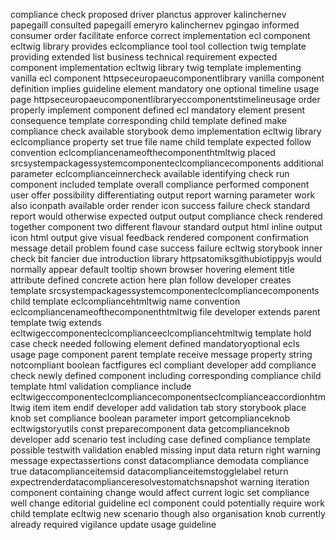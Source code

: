 compliance check proposed driver planctus approver kalinchernev papegaill consulted papegaill emeryro kalinchernev pgingao informed consumer order facilitate enforce correct implementation ecl component ecltwig library provides eclcompliance tool tool collection twig template providing extended list business technical requirement expected component implementation ecltwig library twig template implementing vanilla ecl component httpseceuropaeucomponentlibrary vanilla component definition implies guideline element mandatory one optional timeline usage page httpseceuropaeucomponentlibraryeccomponentstimelineusage order properly implement component defined ecl mandatory element present consequence template corresponding child template defined make compliance check available storybook demo implementation ecltwig library eclcompliance property set true file name child template expected follow convention eclcompliancenameofthecomponenthtmltwig placed srcsystempackagessystemcomponenteclcompliancecomponents additional parameter eclcomplianceinnercheck available identifying check run component included template overall compliance performed component user offer possibility differentiating output report warning parameter work also iconpath available order render icon success failure check standard report would otherwise expected output output compliance check rendered together component two different flavour standard output html inline output icon html output give visual feedback rendered component confirmation message detail problem found case success failure ecltwig storybook inner check bit fancier due introduction library httpsatomiksgithubiotippyjs would normally appear default tooltip shown browser hovering element title attribute defined concrete action here plan follow developer creates template srcsystempackagessystemcomponenteclcompliancecomponents child template eclcompliancehtmltwig name convention eclcompliancenameofthecomponenthtmltwig file developer extends parent template twig extends ecltwigeccomponenteclcomplianceeclcompliancehtmltwig template hold case check needed following element defined mandatoryoptional ecls usage page component parent template receive message property string notcompliant boolean factfigures ecl compliant developer add compliance check newly defined component including corresponding compliance child template html validation compliance include ecltwigeccomponenteclcompliancecomponentseclcomplianceaccordionhtmltwig item item endif developer add validation tab story storybook place knob set compliance boolean parameter import getcomplianceknob ecltwigstoryutils const preparecomponent data getcomplianceknob developer add scenario test including case defined compliance template possible testwith validation enabled missing input data return right warning message expectassertions const datacompliance demodata compliance true datacomplianceitemsid datacomplianceitemstogglelabel return expectrenderdatacomplianceresolvestomatchsnapshot warning iteration component containing change would affect current logic set compliance well change editorial guideline ecl component could potentially require work child template ecltwig new scenario though also organisation knob currently already required vigilance update usage guideline